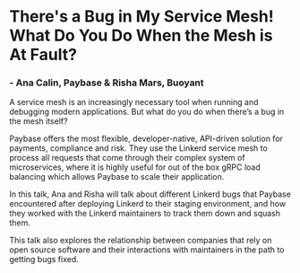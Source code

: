 # There's a Bug in My Service Mesh! What Do You Do When the Mesh is At Fault?
### - Ana Calin, Paybase & Risha Mars, Buoyant

A service mesh is an increasingly necessary tool when running and debugging
modern applications. But what do you do when there’s a bug in the mesh itself?

Paybase offers the most flexible, developer-native, API-driven solution for
payments, compliance and risk. They use the Linkerd service mesh to process all
requests that come through their complex system of microservices, where it is
highly useful for out of the box gRPC load balancing which allows Paybase to
scale their application.

In this talk, Ana and Risha will talk about different Linkerd bugs that Paybase
encountered after deploying Linkerd to their staging environment, and how they
worked with the Linkerd maintainers to track them down and squash them.

This talk also explores the relationship between companies that rely on open
source software and their interactions with maintainers in the path to getting
bugs fixed.
